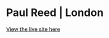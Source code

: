 # Paul Reed | London

[View the live site here](https://mattgriffindev.github.io/hi-lo/ "Paul Reed | London")
